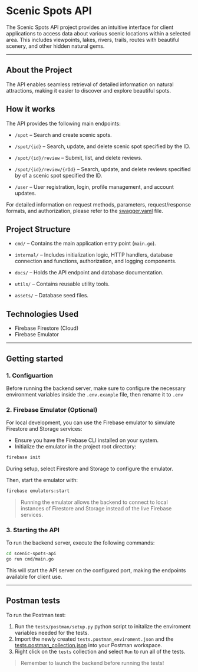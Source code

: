 # Scenic Spots API

The Scenic Spots API project provides an intuitive interface for client applications to access data about various scenic locations within a selected area. This includes viewpoints, lakes, rivers, trails, routes with beautiful scenery, and other hidden natural gems.

---

## About the Project

The API enables seamless retrieval of detailed information on natural attractions, making it easier to discover and explore beautiful spots.

## How it works

The API provides the following main endpoints:

- `/spot` – Search and create scenic spots.

- `/spot/{id}` – Search, update, and delete scenic spot specified by the ID.

- `/spot/{id}/review` – Submit, list, and delete reviews.

- `/spot/{id}/review/{rId}` – Search, update, and delete reviews specified by of a scenic spot specified the ID.

- `/user` – User registration, login, profile management, and account updates.

For detailed information on request methods, parameters, request/response formats, and authorization, please refer to the [swagger.yaml](docs/swagger.yaml) file.


## Project Structure

- `cmd/` – Contains the main application entry point (`main.go`).

- `internal/` – Includes initialization logic, HTTP handlers, database connection and functions, authorization, and logging components.

- `docs/` – Holds the API endpoint and database documentation.

- `utils/` – Contains reusable utility tools.

- `assets/` – Database seed files.

## Technologies Used

- Firebase Firestore (Cloud)
- Firebase Emulator

---

## Getting started

### 1. Configuartion

Before running the backend server, make sure to configure the necessary environment variables inside the `.env.example` file, then rename it to `.env`

### 2. Firebase Emulator (Optional)

For local development, you can use the Firebase emulator to simulate Firestore and Storage services:

- Ensure you have the Firebase CLI installed on your system.
- Initialize the emulator in the project root directory:

```bash
firebase init
```

During setup, select Firestore and Storage to configure the emulator.

Then, start the emulator with:
```bash
firebase emulators:start
```

> Running the emulator allows the backend to connect to local instances of Firestore and Storage instead of the live Firebase services.

### 3. Starting the API

To run the backend server, execute the following commands:

```bash
cd scenic-spots-api
go run cmd/main.go
```

This will start the API server on the configured port, making the endpoints available for client use.

---

## Postman tests

To run the Postman test:

1. Run the `tests/postman/setup.py` python script to initalize the enviroment variables needed for the tests.
2. Import the newly created `tests.postman_enviroment.json` and the [tests.postman_collection.json](tests/postman/postman-files/tests.postman_collection.json) into your Postman workspace.
3. Right click on the `tests` collection and select `Run` to run all of the tests.

> Remember to launch the backend before running the tests!